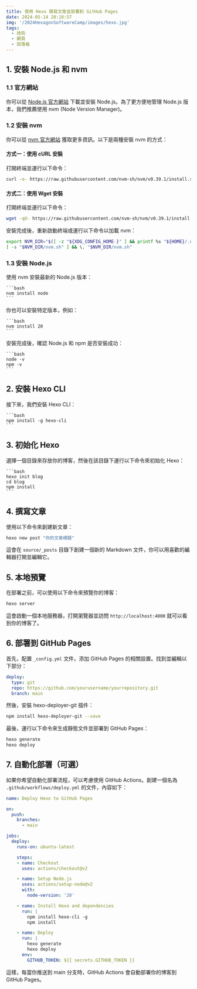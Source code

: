 ```yaml
---
title: 使用 Hexo 撰寫文章並部署到 GitHub Pages
date: 2024-05-14 20:18:57
img: '/2024HexagonSoftwareCamp/images/hexo.jpg'
tags: 
  - 技術
  - 網頁
  - 部落格
---
```


## 1. 安裝 Node.js 和 nvm

### 1.1 官方網站

你可以從 [Node.js 官方網站](https://nodejs.org/) 下載並安裝 Node.js。為了更方便地管理 Node.js 版本，我們推薦使用 nvm (Node Version Manager)。

### 1.2 安裝 nvm

你可以從 [nvm 官方網站](https://github.com/nvm-sh/nvm) 獲取更多資訊。以下是兩種安裝 nvm 的方式：

#### 方式一：使用 cURL 安裝

打開終端並運行以下命令：

```bash
curl -o- https://raw.githubusercontent.com/nvm-sh/nvm/v0.39.1/install.sh | bash
```

#### 方式二：使用 Wget 安裝

打開終端並運行以下命令：

```bash
wget -qO- https://raw.githubusercontent.com/nvm-sh/nvm/v0.39.1/install.sh | bash
```

安裝完成後，重新啟動終端或運行以下命令以加載 nvm：

```bash
export NVM_DIR="$([ -z "${XDG_CONFIG_HOME-}" ] && printf %s "${HOME}/.nvm" || printf %s "${XDG_CONFIG_HOME}/nvm")"
[ -s "$NVM_DIR/nvm.sh" ] && \. "$NVM_DIR/nvm.sh"
```

### 1.3 安裝 Node.js

使用 nvm 安裝最新的 Node.js 版本：

    ```bash
    nvm install node
    ```

你也可以安裝特定版本，例如：

    ```bash
    nvm install 20
    ```

安裝完成後，確認 Node.js 和 npm 是否安裝成功：

    ```bash
    node -v
    npm -v
    ```

## 2. 安裝 Hexo CLI

接下來，我們安裝 Hexo CLI：

    ```bash
    npm install -g hexo-cli
    ```

## 3. 初始化 Hexo

選擇一個目錄來存放你的博客，然後在該目錄下運行以下命令來初始化 Hexo：

    ```bash
    hexo init blog
    cd blog
    npm install
    ```

## 4. 撰寫文章

使用以下命令來創建新文章：

```bash
hexo new post "你的文章標題"
```

這會在 `source/_posts` 目錄下創建一個新的 Markdown 文件，你可以用喜歡的編輯器打開並編輯它。

## 5. 本地預覽

在部署之前，可以使用以下命令來預覽你的博客：

```bash
hexo server
```

這會啟動一個本地服務器，打開瀏覽器並訪問 `http://localhost:4000` 就可以看到你的博客了。

## 6. 部署到 GitHub Pages

首先，配置 `_config.yml` 文件，添加 GitHub Pages 的相關設置。找到並編輯以下部分：

```yaml
deploy:
  type: git
  repo: https://github.com/yourusername/yourrepository.git
  branch: main
```

然後，安裝 hexo-deployer-git 插件：

```bash
npm install hexo-deployer-git --save
```

最後，運行以下命令來生成靜態文件並部署到 GitHub Pages：

```bash
hexo generate
hexo deploy
```

## 7. 自動化部署（可選）

如果你希望自動化部署流程，可以考慮使用 GitHub Actions。創建一個名為 `.github/workflows/deploy.yml` 的文件，內容如下：

```yaml
name: Deploy Hexo to GitHub Pages

on:
  push:
    branches:
      - main

jobs:
  deploy:
    runs-on: ubuntu-latest

    steps:
    - name: Checkout
      uses: actions/checkout@v2

    - name: Setup Node.js
      uses: actions/setup-node@v2
      with:
        node-version: '20'

    - name: Install Hexo and dependencies
      run: |
        npm install hexo-cli -g
        npm install

    - name: Deploy
      run: |
        hexo generate
        hexo deploy
      env:
        GITHUB_TOKEN: ${{ secrets.GITHUB_TOKEN }}
```

這樣，每當你推送到 main 分支時，GitHub Actions 會自動部署你的博客到 GitHub Pages。

